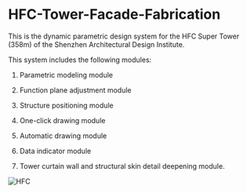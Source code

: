 # HFC-Tower-Facade-Fabrication

This is the dynamic parametric design system for the HFC Super Tower (358m) of the Shenzhen Architectural Design Institute.


This system includes the following modules:

1) Parametric modeling module

2) Function plane adjustment module

3) Structure positioning module

4) One-click drawing module

5) Automatic drawing module

6) Data indicator module

7) Tower curtain wall and structural skin detail deepening module.

![HFC](https://user-images.githubusercontent.com/57033123/139577870-e1dd8832-a382-4d61-8806-748df44b6bca.png)
